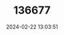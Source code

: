 ---
title: "136677"
category: "Lepilemur petteri"
draft: false
date: 2024-02-22 13:03:51
languages:
  English: ["Petter's Sportive Lemur"]
---